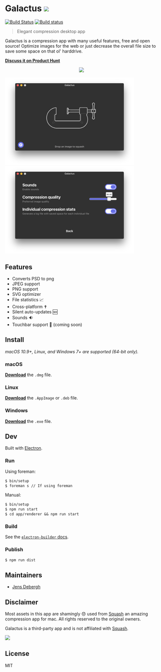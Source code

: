 # Galactus <img src="build/icon.ico" width="60">

[![Build Status](https://travis-ci.org/JensDebergh/Galactus.svg?branch=master)](https://travis-ci.org/JensDebergh/Galactus)
[![Build status](https://ci.appveyor.com/api/projects/status/02hnl4pn97f9um9i?svg=true)](https://ci.appveyor.com/project/JensDebergh/galactus)


> Elegant compression desktop app

Galactus is a compression app with many useful features, free and open source!
Optimize images for the web or just decrease the overall file size to save some space on that ol' harddrive.

**[Discuss it on Product Hunt](https://www.producthunt.com/posts/galactus)**

<p align="center">
	<a href="https://github.com/JensDebergh/Galactus/releases/latest">
		<img src="media/movie.gif" />
	</a>
</p>


<a href="https://github.com/JensDebergh/Galactus/releases/latest">
	<img src="media/screenshot.png" width="425">
</a>

<a href="https://github.com/JensDebergh/Galactus/releases/latest">
	<img src="media/screenshot-2.png" width="425">
</a>

## Features

- Converts PSD to png
- JPEG support
- PNG support
- SVG optimizer
- File statistics 📈
- Cross-platform ✝
- Silent auto-updates 🆕
- Sounds 🔉
- Touchbar support 🍫 (coming soon)

## Install

*macOS 10.9+, Linux, and Windows 7+ are supported (64-bit only).*

### macOS

[**Download**](https://github.com/JensDebergh/Galactus/releases/latest) the `.dmg` file.

### Linux

[**Download**](https://github.com/JensDebergh/Galactus/releases/latest) the `.AppImage` or `.deb` file.

### Windows

[**Download**](https://github.com/JensDebergh/Galactus/releases/latest) the `.exe` file.

## Dev

Built with [Electron](http://electron.atom.io).

### Run

Using foreman:

```
$ bin/setup
$ foreman s // If using foreman
```

Manual:

```
$ bin/setup
$ npm run start
$ cd app/renderer && npm run start
```

### Build

See the [`electron-builder` docs](https://github.com/electron-userland/electron-builder/wiki/Multi-Platform-Build).

### Publish

```
$ npm run dist
```

## Maintainers

- [Jens Debergh](https://jensdebergh.be)

## Disclaimer

Most assets in this app are shamingly 😞 used from [Squash](https://www.realmacsoftware.com/squash/) an amazing compression app for mac. All rights reserved to the original owners.

Galactus is a third-party app and is not affiliated with [Squash](https://www.realmacsoftware.com/squash/).

<a href="https://github.com/JensDebergh/Galactus/releases/latest">
	<img src="https://media.giphy.com/media/C6JQPEUsZUyVq/giphy.gif?response_id=591e96930fd4860109df4bb5" width="850">
</a>

## License

MIT
